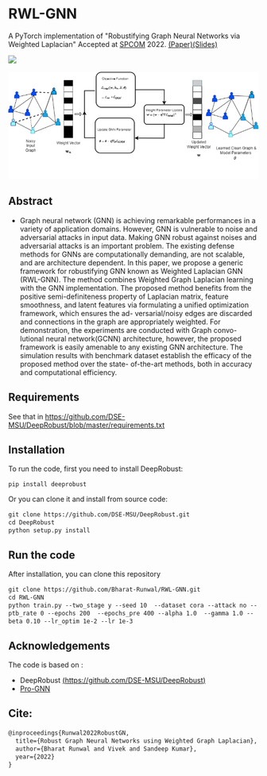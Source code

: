 # RWL-GNN 

A PyTorch implementation of "Robustifying Graph Neural Networks via Weighted Laplacian" Accepted at [SPCOM](https://ece.iisc.ac.in/~spcom/2022/) 2022. [(Paper)](https://arxiv.org/abs/2208.01853)[(Slides)](https://docs.google.com/presentation/d/1qDS09BlPXeO1VtDIVmji1r8ZzpUY4NmujLRa6Aw9QiQ/edit?usp=sharing)

[![][colab]][RWL-GNN]
<div align=center><img src="joint.png" width="700"/></div>

## Abstract 
- Graph neural network (GNN) is achieving remarkable performances in a variety of
application domains. However, GNN is vulnerable to noise and adversarial attacks
in input data. Making GNN robust against noises and adversarial attacks is an
important problem. The existing defense methods for GNNs are computationally
demanding, are not scalable, and are architecture dependent. In this paper, we
propose a generic framework for robustifying GNN known as Weighted Laplacian
GNN (RWL-GNN). The method combines Weighted Graph Laplacian learning
with the GNN implementation. The proposed method benefits from the positive
semi-definiteness property of Laplacian matrix, feature smoothness, and latent
features via formulating a unified optimization framework, which ensures the ad-
versarial/noisy edges are discarded and connections in the graph are appropriately
weighted. For demonstration, the experiments are conducted with Graph convo-
lutional neural network(GCNN) architecture, however, the proposed framework
is easily amenable to any existing GNN architecture. The simulation results with
benchmark dataset establish the efficacy of the proposed method over the state-
of-the-art methods, both in accuracy and computational efficiency. 

## Requirements
See that in https://github.com/DSE-MSU/DeepRobust/blob/master/requirements.txt

## Installation
To run the code, first you need to install DeepRobust:
```
pip install deeprobust
```
Or you can clone it and install from source code:
```
git clone https://github.com/DSE-MSU/DeepRobust.git
cd DeepRobust
python setup.py install
```

## Run the code
After installation, you can clone this repository
```
git clone https://github.com/Bharat-Runwal/RWL-GNN.git
cd RWL-GNN
python train.py --two_stage y --seed 10  --dataset cora --attack no --ptb_rate 0 --epochs 200  --epochs_pre 400 --alpha 1.0  --gamma 1.0 --beta 0.10 --lr_optim 1e-2 --lr 1e-3 
```
[colab]: <https://colab.research.google.com/assets/colab-badge.svg>
[RWL-GNN]: <https://colab.research.google.com/github/Bharat-Runwal/RWL-GNN/blob/main/Demo_RWL_GNN.ipynb>

## Acknowledgements
The code is based on :
- DeepRobust [(https://github.com/DSE-MSU/DeepRobust)](https://github.com/DSE-MSU/DeepRobust)
- [Pro-GNN](https://github.com/ChandlerBang/Pro-GNN)

## Cite:

```
@inproceedings{Runwal2022RobustGN,
  title={Robust Graph Neural Networks using Weighted Graph Laplacian},
  author={Bharat Runwal and Vivek and Sandeep Kumar},
  year={2022}
}
```
